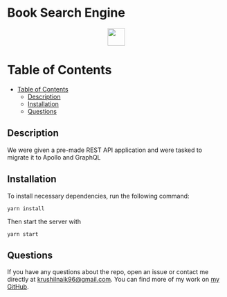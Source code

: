 # Book Search Engine

<p align="center">
	<a href="https://book-search-engine-kjn.herokuapp.com/">
		<img src="https://i.imgur.com/nT9LavM.png" height="40" />
	</a>
</p>


# Table of Contents

- [Table of Contents](#table-of-contents)
	- [Description](#description)
	- [Installation](#installation)
	- [Questions](#questions)

## Description

We were given a pre-made REST API application and were tasked to migrate it to Apollo and GraphQL

## Installation

To install necessary dependencies, run the following command:

```
yarn install
```

Then start the server with

```
yarn start
```

## Questions

If you have any questions about the repo, open an issue or contact me directly at <krushilnaik96@gmail.com>.
You can find more of my work on [my GitHub](https://github.com/krushilnaik).
